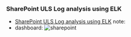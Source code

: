 ### SharePoint ULS Log analysis using ELK

- [SharePoint ULS Log analysis using ELK](https://trueinfosys.wordpress.com/2015/11/17/sharepoint-uls-log-analysis-using-elk-elasticsearch-logstash-and-kibana/)
 note:
 - dashboard:
  ![sharepoint](https://trueinfosys.files.wordpress.com/2015/11/111715_2033_sharepointu5.png?w=680)
